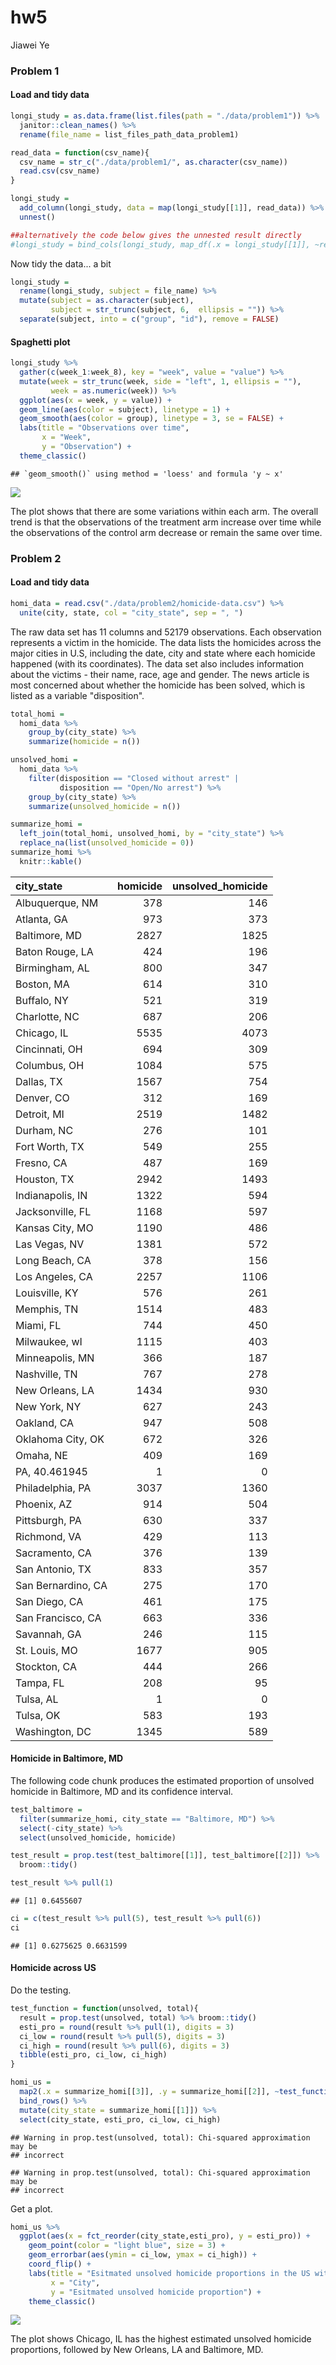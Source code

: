 hw5
================
Jiawei Ye

### Problem 1

#### Load and tidy data

``` r
longi_study = as.data.frame(list.files(path = "./data/problem1")) %>% 
  janitor::clean_names() %>% 
  rename(file_name = list_files_path_data_problem1)

read_data = function(csv_name){
  csv_name = str_c("./data/problem1/", as.character(csv_name))
  read.csv(csv_name)
}

longi_study = 
  add_column(longi_study, data = map(longi_study[[1]], read_data)) %>% 
  unnest()

##alternatively the code below gives the unnested result directly
#longi_study = bind_cols(longi_study, map_df(.x = longi_study[[1]], ~read_data(.x)))
```

Now tidy the data... a bit

``` r
longi_study =
  rename(longi_study, subject = file_name) %>% 
  mutate(subject = as.character(subject), 
         subject = str_trunc(subject, 6,  ellipsis = "")) %>% 
  separate(subject, into = c("group", "id"), remove = FALSE)
```

#### Spaghetti plot

``` r
longi_study %>% 
  gather(c(week_1:week_8), key = "week", value = "value") %>% 
  mutate(week = str_trunc(week, side = "left", 1, ellipsis = ""), 
         week = as.numeric(week)) %>% 
  ggplot(aes(x = week, y = value)) +
  geom_line(aes(color = subject), linetype = 1) +
  geom_smooth(aes(color = group), linetype = 3, se = FALSE) +
  labs(title = "Observations over time", 
       x = "Week", 
       y = "Observation") +
  theme_classic() 
```

    ## `geom_smooth()` using method = 'loess' and formula 'y ~ x'

![](p8105_hw5_jy2947_files/figure-markdown_github/plot-1.png)

The plot shows that there are some variations within each arm. The overall trend is that the observations of the treatment arm increase over time while the observations of the control arm decrease or remain the same over time.

### Problem 2

#### Load and tidy data

``` r
homi_data = read.csv("./data/problem2/homicide-data.csv") %>% 
  unite(city, state, col = "city_state", sep = ", ")
```

The raw data set has 11 columns and 52179 observations. Each observation represents a victim in the homicide. The data lists the homicides across the major cities in U.S, including the date, city and state where each homicide happened (with its coordinates). The data set also includes information about the victims - their name, race, age and gender. The news article is most concerned about whether the homicide has been solved, which is listed as a variable "disposition".

``` r
total_homi =  
  homi_data %>% 
    group_by(city_state) %>% 
    summarize(homicide = n())

unsolved_homi = 
  homi_data %>% 
    filter(disposition == "Closed without arrest" | 
           disposition == "Open/No arrest") %>% 
    group_by(city_state) %>% 
    summarize(unsolved_homicide = n())  

summarize_homi = 
  left_join(total_homi, unsolved_homi, by = "city_state") %>% 
  replace_na(list(unsolved_homicide = 0))
summarize_homi %>% 
  knitr::kable()
```

| city\_state        |  homicide|  unsolved\_homicide|
|:-------------------|---------:|-------------------:|
| Albuquerque, NM    |       378|                 146|
| Atlanta, GA        |       973|                 373|
| Baltimore, MD      |      2827|                1825|
| Baton Rouge, LA    |       424|                 196|
| Birmingham, AL     |       800|                 347|
| Boston, MA         |       614|                 310|
| Buffalo, NY        |       521|                 319|
| Charlotte, NC      |       687|                 206|
| Chicago, IL        |      5535|                4073|
| Cincinnati, OH     |       694|                 309|
| Columbus, OH       |      1084|                 575|
| Dallas, TX         |      1567|                 754|
| Denver, CO         |       312|                 169|
| Detroit, MI        |      2519|                1482|
| Durham, NC         |       276|                 101|
| Fort Worth, TX     |       549|                 255|
| Fresno, CA         |       487|                 169|
| Houston, TX        |      2942|                1493|
| Indianapolis, IN   |      1322|                 594|
| Jacksonville, FL   |      1168|                 597|
| Kansas City, MO    |      1190|                 486|
| Las Vegas, NV      |      1381|                 572|
| Long Beach, CA     |       378|                 156|
| Los Angeles, CA    |      2257|                1106|
| Louisville, KY     |       576|                 261|
| Memphis, TN        |      1514|                 483|
| Miami, FL          |       744|                 450|
| Milwaukee, wI      |      1115|                 403|
| Minneapolis, MN    |       366|                 187|
| Nashville, TN      |       767|                 278|
| New Orleans, LA    |      1434|                 930|
| New York, NY       |       627|                 243|
| Oakland, CA        |       947|                 508|
| Oklahoma City, OK  |       672|                 326|
| Omaha, NE          |       409|                 169|
| PA, 40.461945      |         1|                   0|
| Philadelphia, PA   |      3037|                1360|
| Phoenix, AZ        |       914|                 504|
| Pittsburgh, PA     |       630|                 337|
| Richmond, VA       |       429|                 113|
| Sacramento, CA     |       376|                 139|
| San Antonio, TX    |       833|                 357|
| San Bernardino, CA |       275|                 170|
| San Diego, CA      |       461|                 175|
| San Francisco, CA  |       663|                 336|
| Savannah, GA       |       246|                 115|
| St. Louis, MO      |      1677|                 905|
| Stockton, CA       |       444|                 266|
| Tampa, FL          |       208|                  95|
| Tulsa, AL          |         1|                   0|
| Tulsa, OK          |       583|                 193|
| Washington, DC     |      1345|                 589|

#### Homicide in Baltimore, MD

The following code chunk produces the estimated proportion of unsolved homicide in Baltimore, MD and its confidence interval.

``` r
test_baltimore = 
  filter(summarize_homi, city_state == "Baltimore, MD") %>% 
  select(-city_state) %>% 
  select(unsolved_homicide, homicide)

test_result = prop.test(test_baltimore[[1]], test_baltimore[[2]]) %>% 
  broom::tidy()

test_result %>% pull(1)
```

    ## [1] 0.6455607

``` r
ci = c(test_result %>% pull(5), test_result %>% pull(6))
ci
```

    ## [1] 0.6275625 0.6631599

#### Homicide across US

Do the testing.

``` r
test_function = function(unsolved, total){
  result = prop.test(unsolved, total) %>% broom::tidy()
  esti_pro = round(result %>% pull(1), digits = 3)
  ci_low = round(result %>% pull(5), digits = 3)
  ci_high = round(result %>% pull(6), digits = 3)
  tibble(esti_pro, ci_low, ci_high)
}

homi_us = 
  map2(.x = summarize_homi[[3]], .y = summarize_homi[[2]], ~test_function(.x, .y)) %>%
  bind_rows() %>% 
  mutate(city_state = summarize_homi[[1]]) %>% 
  select(city_state, esti_pro, ci_low, ci_high)
```

    ## Warning in prop.test(unsolved, total): Chi-squared approximation may be
    ## incorrect

    ## Warning in prop.test(unsolved, total): Chi-squared approximation may be
    ## incorrect

Get a plot.

``` r
homi_us %>% 
  ggplot(aes(x = fct_reorder(city_state,esti_pro), y = esti_pro)) +
    geom_point(color = "light blue", size = 3) +
    geom_errorbar(aes(ymin = ci_low, ymax = ci_high)) +
    coord_flip() +
    labs(title = "Esitmated unsolved homicide proportions in the US with confidence intervals", 
         x = "City", 
         y = "Esitmated unsolved homicide proportion") +
    theme_classic()
```

![](p8105_hw5_jy2947_files/figure-markdown_github/plot_us-1.png)

The plot shows Chicago, IL has the highest estimated unsolved homicide proportions, followed by New Orleans, LA and Baltimore, MD.

